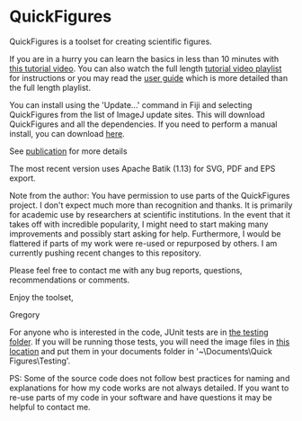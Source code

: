 # QuickFigures
QuickFigures is a toolset for creating scientific figures. 

If you are in a hurry you can learn the basics in less than 10 minutes with [this tutorial video](https://www.youtube.com/watch?v=9Crg-FAOHmc&t=416s). 
You can also watch the full length [tutorial video playlist](https://www.youtube.com/watch?v=9Crg-FAOHmc&list=PLM5I73cb55tDX4XCjKGK-Jm3-tJsUb7qm) for instructions or you may read the [user guide](https://github.com/grishkam/QuickFigures/blob/master/UserGuide/User%20Guide.md) which is more detailed than the full length playlist.

You can install using the 'Update...' command in Fiji and selecting QuickFigures from the list of ImageJ update sites. This will download QuickFigures and all the dependencies. If you need to perform a manual install, you can download [here](https://github.com/grishkam/QuickFigures/raw/master/QuickFigures_.jar). 

See [publication](https://journals.plos.org/plosone/article?id=10.1371/journal.pone.0240280) for more details

The most recent version uses Apache Batik (1.13) for SVG, PDF and EPS export. 

Note from the author: 
You have permission to use parts of the QuickFigures project. 
I don't expect much more than recognition and thanks. 
It is primarily for academic use by researchers at scientific institutions. In the event
that it takes off with incredible popularity, I might need to start making many improvements and
possibly start asking for help. 
Furthermore, I would be flattered if parts of my work were re-used or repurposed by others.
I am currently pushing recent changes to this repository.

Please feel free to contact me with any bug reports, questions, recommendations or comments.

Enjoy the toolset,

Gregory 

For anyone who is interested in the code, JUnit tests are in [the testing folder](https://github.com/grishkam/QuickFigures/tree/master/TestingQuickFigures). If you will be running those tests, you will need the image files in [this location](https://github.com/grishkam/QuickFigures/tree/master/TestingQuickFigures/Testing) and put them in your documents folder in '~\Documents\Quick Figures\Testing'.


PS: Some of the source code does not follow best practices for naming and explanations for how my code works are not always detailed. If you want to re-use parts of my code in your software
and have questions it may be helpful to contact me. 
